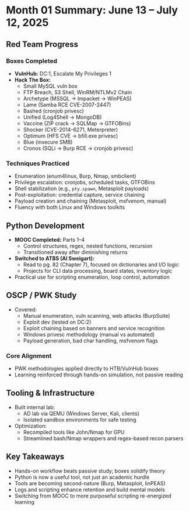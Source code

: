 # Month 01 Summary: June 13 – July 12, 2025

## Red Team Progress

### Boxes Completed
- **VulnHub:** DC:1, Escalate My Privileges 1
- **Hack The Box:**
  - Small MySQL vuln box
  - FTP Breach, S3 Shell, WinRM/NTLMv2 Chain
  - Archetype (MSSQL → Impacket → WinPEAS)
  - Lame (Samba RCE CVE-2007-2447)
  - Bashed (cronjob privesc)
  - Unified (Log4Shell → MongoDB)
  - Vaccine (ZIP crack → SQLMap → GTFOBins)
  - Shocker (CVE-2014-6271, Meterpreter)
  - Optimum (HFS CVE → bfill.exe privesc)
  - Blue (insecure SMB)
  - Cronos (SQLi → Burp RCE → cronjob privesc)

### Techniques Practiced
- Enumeration (enum4linux, Burp, Nmap, smbclient)
- Privilege escalation: cronjobs, scheduled tasks, GTFOBins
- Shell stabilization (e.g., `pty.spawn`, Metasploit payloads)
- Post-exploitation: credential capture, service chaining
- Payload creation and chaining (Metasploit, msfvenom, manual)
- Fluency with both Linux and Windows toolkits

## Python Development

- **MOOC Completed:** Parts 1–4
  - Control structures, regex, nested functions, recursion
  - Transitioned away after diminishing returns
- **Switched to ATBS (Al Sweigart):**
  - Read to pg. 82 (Chapter 7), focused on dictionaries and I/O logic
  - Projects for CLI data processing, board states, inventory logic
- Practical use for scripting enumeration, loop control, automation

## OSCP / PWK Study

- Covered:
  - Manual enumeration, vuln scanning, web attacks (BurpSuite)
  - Exploit dev (tested on DC:2)
  - Exploit chaining based on banners and service recognition
  - Windows privesc methodology (manual vs automated)
  - Payload generation, bad char handling, msfvenom flags

### Core Alignment
- PWK methodologies applied directly to HTB/VulnHub boxes
- Learning reinforced through hands-on simulation, not passive reading

## Tooling & Infrastructure

- Built internal lab:
  - AD lab via QEMU (Windows Server, Kali, clients)
  - Isolated sandbox environments for safe testing
- Optimization:
  - Recompiled tools like John/Nmap for GPU
  - Streamlined bash/Nmap wrappers and regex-based recon parsers

## Key Takeaways

- Hands-on workflow beats passive study; boxes solidify theory
- Python is now a useful tool, not just an academic hurdle
- Tools are becoming second-nature (Burp, Metasploit, linPEAS)
- Logs and scripting enhance retention and build mental models
- Switching from MOOC to more purposeful scripting re-energized learning
